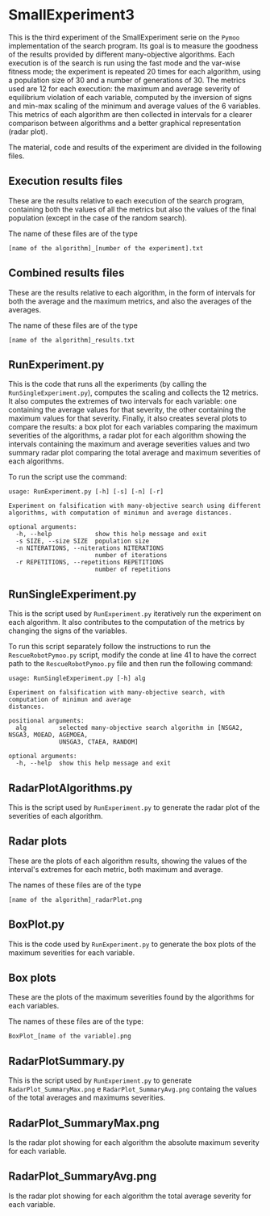 # SmallExperiment3

This is the third experiment of the SmallExperiment serie on the `Pymoo` implementation of the search program. Its goal is to measure the goodness of the results provided by different many-objective algorithms. 
Each execution is of the search is run using the fast mode and the var-wise fitness mode; the experiment is repeated 20 times for each algorithm, using a population size of 30 and a number of generations of 30. The metrics used are 12 for each execution: the maximum and average severity of equilibrium violation of each variable, computed by the inversion of signs and min-max scaling of the minimum and average values of the 6 variables. This metrics of each algorithm are then collected in intervals for a clearer comparison between algorithms and a better graphical representation (radar plot).

The material, code and results of the experiment are divided in the following files.

## Execution results files

These are the results relative to each execution of the search program, containing both the values of all the metrics but also the values of the final population (except in the case of the random search).

The name of these files are of the type
```
[name of the algorithm]_[number of the experiment].txt
```

## Combined results files

These are the results relative to each algorithm, in the form of intervals for both the average and the maximum metrics, and also the averages of the averages.

The name of these files are of the type
```
[name of the algorithm]_results.txt
```

## RunExperiment.py

This is the code that runs all the experiments (by calling the `RunSingleExperiment.py`), computes the scaling and collects the 12 metrics. It also computes the extremes of two intervals for each variable: one containing the average values for that severity, the other containing the maximum values for that severity.
Finally, it also creates several plots to compare the results: a box plot for each variables comparing the maximum severities of the algorithms, a radar plot for each algorithm showing the intervals containing the maximum and average severities values and two summary radar plot comparing the total average and maximum severities of each algorithms.

To run the script use the command: 
```
usage: RunExperiment.py [-h] [-s] [-n] [-r]

Experiment on falsification with many-objective search using different algorithms, with computation of minimun and average distances.

optional arguments:
  -h, --help            show this help message and exit
  -s SIZE, --size SIZE  population size
  -n NITERATIONS, --niterations NITERATIONS
                        number of iterations
  -r REPETITIONS, --repetitions REPETITIONS
                        number of repetitions
```

## RunSingleExperiment.py

This is the script used by `RunExperiment.py` iteratively run the experiment on each algorithm. It also contributes to the computation of the metrics by changing the signs of the variables.

To run this script separately follow the instructions to run the `RescueRobotPymoo.py` script, modify the conde at line 41 to have the correct path to the `RescueRobotPymoo.py` file and then run the following command:

```
usage: RunSingleExperiment.py [-h] alg

Experiment on falsification with many-objective search, with computation of minimun and average
distances.

positional arguments:
  alg         selected many-objective search algorithm in [NSGA2, NSGA3, MOEAD, AGEMOEA,
              UNSGA3, CTAEA, RANDOM]

optional arguments:
  -h, --help  show this help message and exit
```

## RadarPlotAlgorithms.py

This is the script used by `RunExperiment.py` to generate the radar plot of the severities of each algorithm.

## Radar plots

These are the plots of each algorithm results, showing the values of the interval's extremes for each metric, both maximum and average.

The names of these files are of the type
```
[name of the algorithm]_radarPlot.png
```

## BoxPlot.py

This is the code used by `RunExperiment.py` to generate the box plots of the maximum severities for each variable.

## Box plots

These are the plots of the maximum severities found by the algorithms for each variables.

The names of these files are of the type:
```
BoxPlot_[name of the variable].png
```

## RadarPlotSummary.py

This is the script used by `RunExperiment.py` to generate `RadarPlot_SummaryMax.png` e `RadarPlot_SummaryAvg.png` containg the values of the total averages and maximums severities.

## RadarPlot_SummaryMax.png

Is the radar plot showing for each algorithm the absolute maximum severity for each variable.

## RadarPlot_SummaryAvg.png

Is the radar plot showing for each algorithm the total average severity for each variable.
